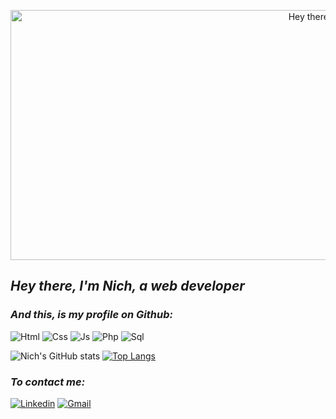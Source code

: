 <p align="center">
  <img src="https://github.com/publicnich/publicnich/raw/main/imnich.gif" alt="Hey there, I'm Nich" height="400" width="1000">
</p>


## *Hey there, I'm Nich, a web developer* 
### *And this, is my profile on Github:*
![Html](https://img.shields.io/badge/HTML5-E34F26?style=for-the-badge&logo=html5&logoColor=white)
![Css](https://img.shields.io/badge/CSS3-1572B6?style=for-the-badge&logo=css3&logoColor=white)
![Js](https://img.shields.io/badge/JavaScript-323330?style=for-the-badge&logo=javascript&logoColor=F7DF1E)
![Php](https://img.shields.io/badge/PHP-777BB4?style=for-the-badge&logo=php&logoColor=white)
![Sql](https://img.shields.io/badge/MySQL-00000F?style=for-the-badge&logo=mysql&logoColor=white)

![Nich's GitHub stats](https://github-readme-stats.vercel.app/api?username=publicnich&show_icons=true&theme=tokyonight)
[![Top Langs](https://github-readme-stats.vercel.app/api/top-langs/?username=publicnich&layout=compact&theme=tokyonight)](https://github.com/publicnich/github-readme-stats)

### *To contact me:* 
[![Linkedin](https://img.shields.io/badge/LinkedIn-0077B5?style=for-the-badge&logo=linkedin&logoColor=white)]()
[![Gmail](https://img.shields.io/badge/Gmail-D14836?style=for-the-badge&logo=gmail&logoColor=white)]()
